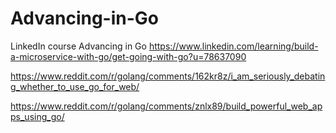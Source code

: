 # Advancing-in-Go
LinkedIn course Advancing in Go
https://www.linkedin.com/learning/build-a-microservice-with-go/get-going-with-go?u=78637090


https://www.reddit.com/r/golang/comments/162kr8z/i_am_seriously_debating_whether_to_use_go_for_web/

https://www.reddit.com/r/golang/comments/znlx89/build_powerful_web_apps_using_go/
